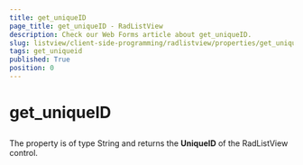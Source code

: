 ```yaml
---
title: get_uniqueID
page_title: get_uniqueID - RadListView
description: Check our Web Forms article about get_uniqueID.
slug: listview/client-side-programming/radlistview/properties/get_uniqueid
tags: get_uniqueid
published: True
position: 0
---
```


# get_uniqueID



## 

The property is of type String and returns the **UniqueID** of the RadListView control.
